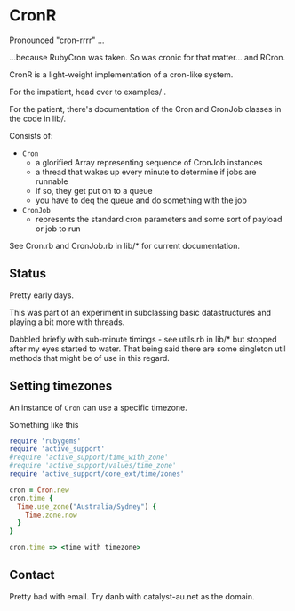 # CronR

Pronounced "cron-rrrr" ...

...because RubyCron was taken.  So was cronic for that matter... and RCron.

CronR is a light-weight implementation of a cron-like system.

For the impatient, head over to examples/ .

For the patient, there's documentation of the Cron and CronJob classes in the code in lib/.

Consists of:

* ```Cron```
  * a glorified Array representing sequence of CronJob instances
  * a thread that wakes up every minute to determine if jobs are runnable
  * if so, they get put on to a queue
  * you have to deq the queue and do something with the job
* ```CronJob```
  * represents the standard cron parameters and some sort of payload or job to run

See Cron.rb and CronJob.rb in lib/* for current documentation.

## Status

Pretty early days.  

This was part of an experiment in subclassing basic datastructures and playing a bit more with threads.

Dabbled briefly with sub-minute timings - see utils.rb in lib/* but
stopped after my eyes started to water. That being said there are some
singleton util methods that might be of use in this regard.

## Setting timezones

An instance of ```Cron``` can use a specific timezone.

Something like this

```ruby
require 'rubygems'
require 'active_support'
#require 'active_support/time_with_zone'
#require 'active_support/values/time_zone'
require 'active_support/core_ext/time/zones'

cron = Cron.new
cron.time {
  Time.use_zone("Australia/Sydney") {
    Time.zone.now
  }
}

cron.time => <time with timezone>
```

## Contact

Pretty bad with email.  Try danb with catalyst-au.net as the domain.
